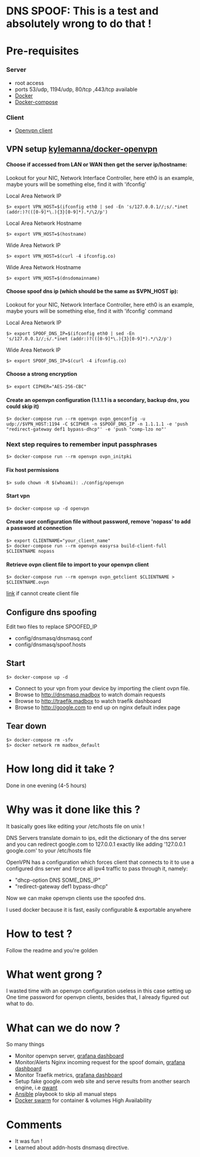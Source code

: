 
# DNS SPOOF: This is a test and absolutely  wrong to do that !

# Pre-requisites

### Server
- root access
- ports 53/udp, 1194/udp, 80/tcp ,443/tcp available
- [Docker]([https://docs.docker.com/get-docker/](https://docs.docker.com/get-docker/))
- [Docker-compose]([https://docs.docker.com/compose/install/](https://docs.docker.com/compose/install/))

### Client
- [Openvpn client]([https://openvpn.net/](https://openvpn.net/))

## VPN setup [kylemanna/docker-openvpn](https://github.com/kylemanna/docker-openvpn)

#### Choose if accessed from LAN or WAN then get the server ip/hostname:

Lookout for your NIC, Network Interface Controller, here eth0 is an example, maybe yours will be something else, find it with 'ifconfig'

Local Area Network IP

    $> export VPN_HOST=$(ifconfig eth0 | sed -En 's/127.0.0.1//;s/.*inet (addr:)?(([0-9]*\.){3}[0-9]*).*/\2/p')

Local Area Network Hostname

    $> export VPN_HOST=$(hostname)

Wide Area Network IP

    $> export VPN_HOST=$(curl -4 ifconfig.co)

Wide Area Network Hostname

    $> export VPN_HOST=$(dnsdomainname)

#### Choose spoof dns ip (which should be the same as $VPN_HOST ip):

Lookout for your NIC, Network Interface Controller, here eth0 is an example, maybe yours will be something else, find it with 'ifconfig' command

Local Area Network IP

    $> export SPOOF_DNS_IP=$(ifconfig eth0 | sed -En 's/127.0.0.1//;s/.*inet (addr:)?(([0-9]*\.){3}[0-9]*).*/\2/p')

Wide Area Network IP

    $> export SPOOF_DNS_IP=$(curl -4 ifconfig.co)

#### Choose a strong encryption

    $> export CIPHER="AES-256-CBC"

#### Create an openvpn configuration (1.1.1.1 is a secondary, backup dns, you could skip it)

    $> docker-compose run --rm openvpn ovpn_genconfig -u udp://$VPN_HOST:1194 -C $CIPHER -n $SPOOF_DNS_IP -n 1.1.1.1 -e 'push "redirect-gateway def1 bypass-dhcp"' -e 'push "comp-lzo no"'

### Next step requires to remember input passphrases

    $> docker-compose run --rm openvpn ovpn_initpki

#### Fix host permissions

    $> sudo chown -R $(whoami): ./config/openvpn

#### Start vpn

    $> docker-compose up -d openvpn

#### Create user configuration file without password, remove 'nopass' to add a password at connection

    $> export CLIENTNAME="your_client_name"
    $> docker-compose run --rm openvpn easyrsa build-client-full $CLIENTNAME nopass

#### Retrieve ovpn client file to import to your openvpn client

    $> docker-compose run --rm openvpn ovpn_getclient $CLIENTNAME > $CLIENTNAME.ovpn

[link](https://github.com/kylemanna/docker-openvpn/issues/496) if cannot create client file

## Configure dns spoofing

Edit two files to replace SPOOFED_IP
- config/dnsmasq/dnsmasq.conf
- config/dnsmasq/spoof.hosts

## Start

    $> docker-compose up -d

- Connect to your vpn from your device by importing the client ovpn file.
- Browse to http://dnsmasq.madbox to watch domain requests
- Browse to http://traefik.madbox to watch traefik dashboard
- Browse to http://google.com to end up on nginx default index page

## Tear down

    $> docker-compose rm -sfv
    $> docker network rm madbox_default

# How long did it take ?

Done in one evening (4-5 hours)

# Why was it done like this ?
It basically goes like editing your /etc/hosts file on unix !

DNS Servers translate domain to ips, edit the dictionary of the dns server and you can redirect google.com to 127.0.0.1 exactly like adding '127.0.0.1 google.com' to your /etc/hosts file

OpenVPN has a configuration which forces client that connects to it to use a configured dns server and force all ipv4 traffic to pass through it, namely:

- "dhcp-option DNS SOME_DNS_IP"
- "redirect-gateway def1 bypass-dhcp"

Now we can make openvpn clients use the spoofed dns.

I used docker because it is fast, easily configurable & exportable anywhere

# How to test ?

Follow the readme and you're golden

# What went grong ?

I wasted time with an openvpn configuration useless in this case setting up One time password for openvpn clients, besides that, I already figured out what to do.

# What can we do now ?

So many things
- Monitor openvpn server, [grafana dashboard]([https://grafana.com/grafana/dashboards/10562](https://grafana.com/grafana/dashboards/10562))
- Monitor/Alerts Nginx incoming request for the spoof domain, [grafana dashboard]([https://grafana.com/grafana/dashboards/5063](https://grafana.com/grafana/dashboards/5063))
- Monitor Traefik metrics, [grafana dashboard]([https://grafana.com/grafana/dashboards/10479](https://grafana.com/grafana/dashboards/10479))
- Setup fake google.com web site and serve results from another search engine, i.e [qwant]([https://www.qwant.com](https://www.qwant.com))
- [Ansible]([https://github.com/ansible/ansible](https://github.com/ansible/ansible)) playbook to skip all manual steps
- [Docker swarm]([https://docs.docker.com/engine/swarm/](https://docs.docker.com/engine/swarm/)) for container & volumes High Availability

# Comments

- It was fun !
- Learned about addn-hosts dnsmasq directive.

